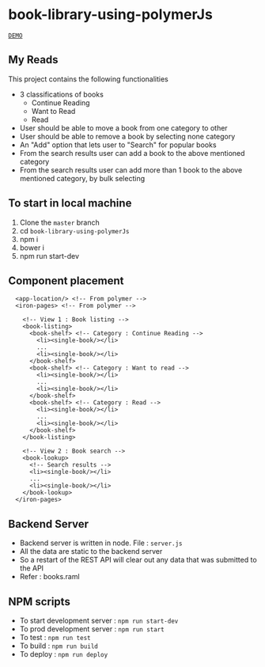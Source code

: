 # book-library-using-polymerJs

[`DEMO`](http://bharat-library-using-polymer-js.mybluemix.net)

## My Reads
This project contains the following functionalities
- 3 classifications of books
  - Continue Reading
  - Want to Read
  - Read
- User should be able to move a book from one category to other
- User should be able to remove a book by selecting none category
- An "Add" option that lets user to "Search" for popular books
- From the search results user can add a book to the above mentioned category
- From the search results user can add more than 1 book to the above mentioned category, by bulk selecting

## To start in local machine
1. Clone the `master` branch
2. cd `book-library-using-polymerJs`
3. npm i
4. bower i
5. npm run start-dev

## Component placement
```
  <app-location/> <!-- From polymer -->
  <iron-pages> <!-- From polymer -->

    <!-- View 1 : Book listing -->
    <book-listing>
      <book-shelf> <!-- Category : Continue Reading -->
        <li><single-book/></li>
        ...
        <li><single-book/></li>
      </book-shelf>
      <book-shelf> <!-- Category : Want to read -->
        <li><single-book/></li>
        ...
        <li><single-book/></li>          
      </book-shelf>
      <book-shelf> <!-- Category : Read -->
        <li><single-book/></li>
        ...
        <li><single-book/></li>          
      </book-shelf>      
    </book-listing>

    <!-- View 2 : Book search -->
    <book-lookup>
      <!-- Search results -->
      <li><single-book/></li>
      ...
      <li><single-book/></li>    
    </book-lookup>
  </iron-pages>
```

## Backend Server
  - Backend server is written in node. File : `server.js`
  - All the data are static to the backend server
  - So a restart of the REST API will clear out any data that was submitted to the API
  - Refer : books.raml

## NPM scripts
  - To start development server : `npm run start-dev`
  - To prod development server : `npm run start`
  - To test : `npm run test`
  - To build : `npm run build`
  - To deploy : `npm run deploy`
